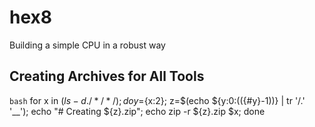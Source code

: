 # hex8
Building a simple CPU in a robust way

## Creating Archives for All Tools

```bash```
for x in $(ls -d ./*/*/); do
    y=${x:2};
    z=$(echo ${y:0:$((${#y}-1))} | tr '/.' '__');
    echo "# Creating ${z}.zip";
    echo zip -r ${z}.zip $x;
done
```

